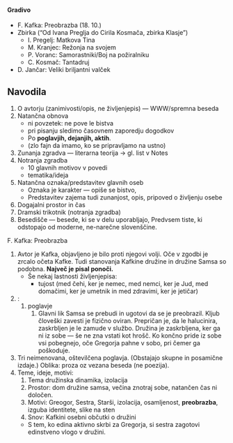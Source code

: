 #### Gradivo
- F. Kafka: Preobrazba (18. 10.)
- Zbirka (“Od Ivana Preglja do Cirila Kosmača, zbirka Klasje”)
	- I. Pregelj: Matkova Tina
	- M. Kranjec: Režonja na svojem
	- P. Voranc: Samorastniki/Boj na požiralniku
	- C. Kosmač: Tantadruj
- D. Jančar: Veliki briljantni valček
## Navodila 
1. O avtorju (zanimivosti/opis, ne življenjepis) — WWW/spremna beseda
2. Natančna obnova
	- ni povzetek: ne pove le bistva
	- pri pisanju sledimo časovnem zaporedju dogodkov
	- Po **poglavjih, dejanjih, aktih**. 
	- (zlo fajn da imamo, ko se pripravljamo na ustno)
3. Zunanja zgradva — literarna teorija -> gl. list v Notes 
4. Notranja zgradba
	- 10 glavnih motivov v povedi
	- tematika/ideja
5. Natančna oznaka/predstavitev glavnih oseb
	- Oznaka je karakter — opiše se bistvo,
	- Predstavitev zajema tudi zunanjost, opis, pripoved o življenju osebe
6. Dogajalni prostor in čas
7. Dramski trikotnik (notranja zgradba)
8. Besedišče — besede, ki se v delu uporabljajo, Predvsem tiste, ki odstopajo od moderne, ne-narečne slovenščine.

F. Kafka: Preobrazba
1. Avtor je Kafka, objavljeno je bilo proti njegovi volji. Oče v zgodbi je zrcalo očeta Kafke. Tudi stanovanja Kafkine družine in družine Samsa so podobna. **Največ je pisal ponoči.**
	- Še nekaj lastnosti življenjepisa:
		- tujost (med čehi, ker je nemec, med nemci, ker je Jud, med domačimi, ker je umetnik in med zdravimi, ker je jetičar)
2. :
	1. poglavje
		1. Glavni lik Samsa se prebudi in ugotovi da se je preobrazil. Kljub človeški zavesti je fizično oviran. Prepričan je, da le halucinira, zaskrbljen je le zamude v službo. Družina je zaskrbljena, ker ga ni iz sobe — še ne zna vstati kot hrošč. Ko končno pride iz sobe vsi pobegnejo, oče Gregorja pahne v sobo, pri čemer ga poškoduje. 
3. Tri neimenovana, oštevilčena poglavja. (Obstajajo skupne in posamične izdaje.) Oblika: proza oz vezana beseda (ne poezija).
4. Teme, ideje, motivi:
	1. Tema družinska dinamika, izolacija
	2. Prostor: dom družine samsa, večina znotraj sobe, natančen čas ni določen.
	3. Motivi: Greogor, Sestra, Starši, izolacija, osamljenost, **preobrazba**, izguba identitete, slike na sten
	4. Snov: Kafkini osebni občutki o družini
	- S tem, ko edina aktivno skrbi za Gregorja, si sestra zagotovi edinstveno vlogo v družini.
